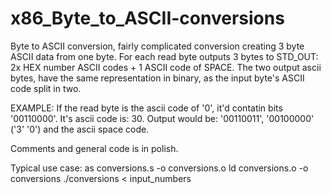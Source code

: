 # x86_Byte_to_ASCII-conversions
Byte to ASCII conversion, fairly complicated conversion creating 3 byte ASCII data from one byte.
For each read byte outputs 3 bytes to STD_OUT: 2x HEX number ASCII codes + 1 ASCII code of SPACE.
The two output ascii bytes, have the same representation in binary, as the input byte's ASCII code split in two.

EXAMPLE:
If the read byte is the ascii code of '0', it'd contatin bits '00110000'. It's ascii code is: 30.
Output would be: '00110011', '00100000' ('3' '0') and the ascii space code.

Comments and general code is in polish.

Typical use case:
as conversions.s -o conversions.o
ld conversions.o -o conversions
./conversions < input_numbers
